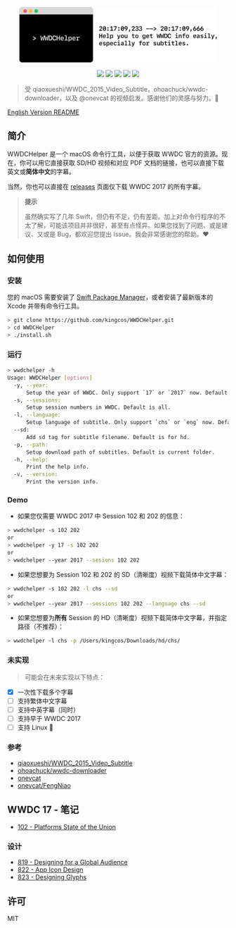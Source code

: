 <p align="center">
<img src="resources/logo.png" alt="WWDCHelper Logo" title="WWDCHelper Logo" width="450">
</p>

<p align="center">
<a href="https://travis-ci.org/kingcos/WWDCHelper"><img src="https://www.travis-ci.org/kingcos/WWDCHelper.svg?branch=master"></a>
<a href="https://codecov.io/gh/kingcos/WWDCHelper"><img src="https://codecov.io/gh/kingcos/WWDCHelper/branch/master/graph/badge.svg"></a>
<img src="https://img.shields.io/badge/Swift-3.1-orange.svg">
<img src="https://img.shields.io/badge/Platform-macOS-red.svg">
<img src="https://img.shields.io/badge/License-MIT-blue.svg">
</p>

> 受 qiaoxueshi/WWDC_2015_Video_Subtitle，ohoachuck/wwdc-downloader，以及 @onevcat 的视频启发。感谢他们的灵感与努力。👏

[English Version README](README.md)

## 简介

WWDCHelper 是一个 macOS 命令行工具，以便于获取 WWDC 官方的资源。现在，你可以用它直接获取 SD/HD 视频和对应 PDF 文档的链接，也可以直接下载英文或**简体中文**的字幕。

当然，你也可以直接在 [releases](https://github.com/kingcos/WWDCHelper/releases) 页面仅下载 WWDC 2017 的所有字幕。

> **提示**
> 
> 虽然确实写了几年 Swift，但仍有不足，仍有差距。加上对命令行程序的不太了解，可能该项目并非很好，甚至有点怪异。如果您找到了问题、或是建议、又或是 Bug，都欢迎您提出 Issue。我会非常感谢您的帮助。❤️

## 如何使用

### 安装

您的 macOS 需要安装了 [Swift Package Manager](https://swift.org/package-manager/)，或者安装了最新版本的 Xcode 并带有命令行工具。

```sh
> git clone https://github.com/kingcos/WWDCHelper.git
> cd WWDCHelper
> ./install.sh
```

### 运行

```sh
> wwdchelper -h
Usage: WWDCHelper [options]
  -y, --year:
      Setup the year of WWDC. Only support `17` or `2017` now. Default is WWDC 2017.
  -s, --sessions:
      Setup session numbers in WWDC. Default is all.
  -l, --language:
      Setup language of subtitle. Only support `chs` or `eng` now. Default is Simplified Chinese.
  --sd:
      Add sd tag for subtitle filename. Default is for hd.
  -p, --path:
      Setup download path of subtitles. Default is current folder.
  -h, --help:
      Print the help info.
  -v, --version:
      Print the version info.
```

### Demo

- 如果您仅需要 WWDC 2017 中 Session 102 和 202 的信息：

```sh
> wwdchelper -s 102 202
or
> wwdchelper -y 17 -s 102 202
or
> wwdchelper --year 2017 --sesions 102 202
```

- 如果您想要为 Session 102 和 202 的 SD（清晰度）视频下载简体中文字幕：

```sh
> wwdchelper -s 102 202 -l chs --sd
or
> wwdchelper --year 2017 --sessions 102 202 --language chs --sd
```

- 如果您想要为**所有** Session 的 HD（清晰度）视频下载简体中文字幕，并指定路径（不推荐）：

```sh
> wwdchelper -l chs -p /Users/kingcos/Downloads/hd/chs/
```

### 未实现

> 可能会在未来实现以下特点：

- [x] 一次性下载多个字幕
- [ ] 支持繁体中文字幕
- [ ] 支持中英字幕（同时）
- [ ] 支持早于 WWDC 2017
- [ ] 支持 Linux 🐧

### 参考

- [qiaoxueshi/WWDC_2015_Video_Subtitle](https://github.com/qiaoxueshi/WWDC_2015_Video_Subtitle)
- [ohoachuck/wwdc-downloader](https://github.com/ohoachuck/wwdc-downloader)
- [onevcat](https://github.com/onevcat)
- [onevcat/FengNiao](https://github.com/onevcat/FengNiao)

## WWDC 17 - 笔记

- [102 - Platforms State of the Union](/2017/102)

### 设计

- [819 - Designing for a Global Audience](/2017/819)
- [822 - App Icon Design](/2017/822)
- [823 - Designing Glyphs](/2017/823)

## 许可

MIT